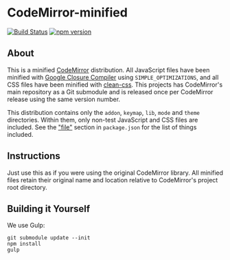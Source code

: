 # CodeMirror-minified
[![Build Status](https://travis-ci.org/Dominator008/CodeMirror-minified.svg?branch=master)](https://travis-ci.org/Dominator008/CodeMirror-minified) [![npm version](https://badge.fury.io/js/codemirror-minified.svg)](https://badge.fury.io/js/codemirror-minified)

## About
This is a minified [CodeMirror](https://codemirror.net) distribution. All JavaScript files have been minified with [Google Closure Compiler](https://github.com/google/closure-compiler) using `SIMPLE_OPTIMIZATIONS`, and all CSS files have been minified with [clean-css](https://github.com/jakubpawlowicz/clean-css). This projects has CodeMirror's main repository as a Git submodule and is released once per CodeMirror release using the same version number.

This distribution contains only the `addon`, `keymap`, `lib`, `mode` and `theme` directories. Within them, only non-test JavaScript and CSS files are included. See the ["file"](https://github.com/Dominator008/CodeMirror-minified/blob/master/package.json#L10-L22) section in `package.json` for the list of things included.

## Instructions
Just use this as if you were using the original CodeMirror library. All minified files retain their original name and location relative to CodeMirror's project root directory.

## Building it Yourself
We use Gulp:
```
git submodule update --init
npm install
gulp
```
